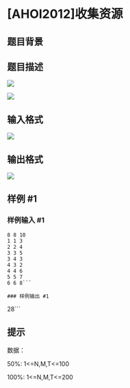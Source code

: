 # [AHOI2012]收集资源

## 题目背景



## 题目描述

 ![](https://cdn.luogu.com.cn/upload/pic/1637.png) 

 ![](https://cdn.luogu.com.cn/upload/pic/1638.png) 



## 输入格式

![](https://cdn.luogu.com.cn/upload/pic/1639.png)


## 输出格式

![](https://cdn.luogu.com.cn/upload/pic/1640.png)


## 样例 #1

### 样例输入 #1
```
8 8 10
1 1 3
2 2 4
3 3 5
3 4 3
4 3 2
4 4 6
5 5 7
6 6 8```

### 样例输出 #1

```
28```

## 提示

数据：

50%: 1<=N,M,T<=100

100%: 1<=N,M,T<=200

